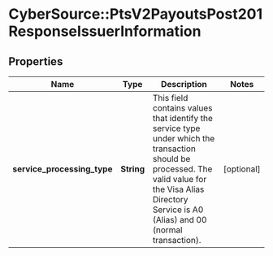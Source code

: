 # CyberSource::PtsV2PayoutsPost201ResponseIssuerInformation

## Properties
Name | Type | Description | Notes
------------ | ------------- | ------------- | -------------
**service_processing_type** | **String** | This field contains values that identify the service type under which the transaction should be processed. The valid value for the Visa Alias Directory Service is A0 (Alias) and 00 (normal transaction).  | [optional] 


